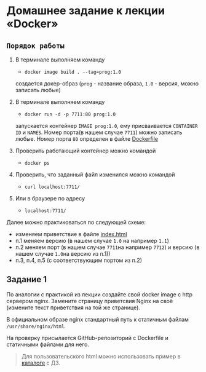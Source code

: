 # Домашнее задание к лекции «Docker»

## `Порядок работы`

1. В терминале выполняем команду
   * `docker image build . --tag=prog:1.0`
   
   создается докер-образ (`prog` - название образа, `1.0` - версия, можно записать любые)
2. В терминале выполняем команду
   * `docker run -d -p 7711:80 prog:1.0`
   
   запускается контейнер `IMAGE prog:1.0`, ему присваивается `CONTAINER ID` и `NAMES`. 
   Номер порта(в нашем случае `7711`) можно записать любые. Номер порта `80` определен в 
   файле [Dockerfile](Dockerfile)
3. Проверить работающий контейнер можно командой 
   * `docker ps`
4. Проверить, что заданный файл изменился можно командой
   * `curl localhost:7711/`
5. Или в браузере по адресу 
   * `localhost:7711/`
   
Далее можно практиковаться по следующей схеме:
   * изменяем приветствие в файле [index.html](html%2Findex.html)
   * п.1 меняем версию (в нашем случае `1.0` на например `1.1`)
   * п.2 меняем порт (в нашем случае `7711`на например `7712`) и версию (в нашем случае `1.0`на версию из п.1))
   * п.3, п.4, п.5 (с соответствующим портом из п.2)

## Задание 1

По аналогии с практикой из лекции создайте свой docker image с http сервером nginx. 
Замените страницу приветсвия Nginx на своё (измените текст приветствия на той же странице).


В официальном образе nginx стандартный путь к статичным файлам `/usr/share/nginx/html`.  


На проверку присылается GitHub-репозиторий с Dockerfile и статичными файлами для него.

> Для пользовательского html можно использовать пример в [каталоге](html/) с ДЗ.

